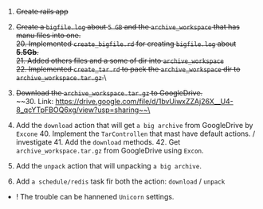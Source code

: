 1. ~~Create rails app~~


2. ~~Create a `bigfile.log` about `5 GB` and the `archive_workspace` that has manu files into one.~~\
    ~~20. Implemented `create_bigfile.rd` for creating `bigfile.log` about **5.5Gb**.~~\
    ~~21. Added others files and a some of dir into `archive_workspace`~~\
    ~~22. Implemented `create_tar.rd` to pack the `archive_workspace` dir to `archive_workspace.tar.gz`.~~\


3. ~~Download the `archive_workspace.tar.gz` to GoogleDrive.~~\
    ~~30. Link: https://drive.google.com/file/d/1bvUiwxZZAj26X__U4-8_qcYTpFBOQ6xg/view?usp=sharing~~\


4. Add the `download` action that will get `a big archive` from GoogleDrive by `Excone`
    40. Implement the `TarControllen` that mast have default actions. / investigate
    41. Add the `download` methods.
    42. Get `archive_workspace.tar.gz` from GoogleDrive using `Excon`.

5. Add the `unpack` action that will unpacking `a big archive`.

6. Add `a schedule/redis` task fir both the action: `download` / `unpack`


* ! The trouble can be hannened `Unicorn` settings.
